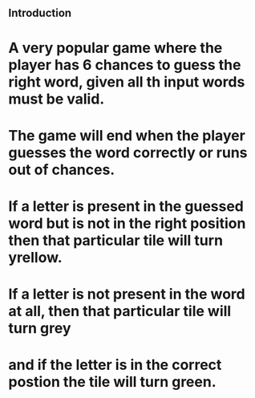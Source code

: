 ## Introduction

# A very popular game where the player has 6 chances to guess the right word, given all th input words must be valid.
# The game will end when the player guesses the word correctly or runs out of chances.
# If a letter is present in the guessed word but is not in the right position then that particular tile will turn yrellow.
# If a letter is not present in the word at all, then that particular tile will turn grey
# and if the letter is in the correct postion the tile will turn green.